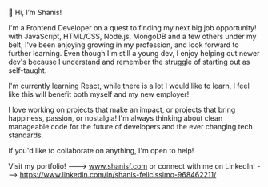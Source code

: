 👋 Hi, I’m Shanis!

I'm a Frontend Developer on a quest to finding my next big job opportunity!
with JavaScript, HTML/CSS, Node.js, MongoDB and a few others under my belt, I've been enjoying growing in my profession, and look forward to further learning. Even though I'm still a young dev, I enjoy helping out newer dev's because I understand and remember the struggle of starting out as self-taught.

I'm currently learning React, while there is a lot I would like to learn, I feel like this will benefit both myself and my new employer!

I love working on projects that make an impact, or projects that bring happiness, passion, or nostalgia!
I'm always thinking about clean manageable code for the future of developers and the ever changing tech standards.

If you'd like to collaborate on anything, I'm open to help!

Visit my portfolio! ---> www.shanisf.com
or connect with me on LinkedIn! ---> https://www.linkedin.com/in/shanis-felicissimo-968462211/

<!---
SF-codes/SF-codes is a ✨ special ✨ repository because its `README.md` (this file) appears on your GitHub profile.
You can click the Preview link to take a look at your changes.
--->

